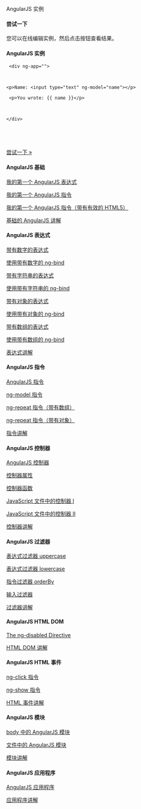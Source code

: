  AngularJS 实例  

#### 尝试一下

 您可以在线编辑实例，然后点击按钮查看结果。

  
#### AngularJS 实例

 
```
 <div ng-app="">



<p>Name: <input type="text" ng-model="name"></p>

 <p>You wrote: {{ name }}</p> 



</div>





```
 

[尝试一下 »](http://www.w3cschool.cc/try/try.php?filename=try_ng_intro) 

 



#### AngularJS 基础

  [我的第一个 AngularJS 表达式](http://www.w3cschool.cc/try/try.php?filename=try_ng_intro_expression)

[我的第一个 AngularJS 指令](http://www.w3cschool.cc/try/try.php?filename=try_ng_intro_directives)

[我的第一个 AngularJS 指令（带有有效的 HTML5）](http://www.w3cschool.cc/try/try.php?filename=try_ng_intro_directives_html)



 [基础的 AngularJS 讲解](http://www.w3cschool.cc/angularjs/angularjs-intro.html)

 

#### AngularJS 表达式

  [带有数字的表达式](http://www.w3cschool.cc/try/try.php?filename=try_ng_expressions)

[使用带有数字的 ng-bind](http://www.w3cschool.cc/try/try.php?filename=try_ng_bind_numbers)

[带有字符串的表达式](http://www.w3cschool.cc/try/try.php?filename=try_ng_expressions_strings)

[使用带有字符串的 ng-bind](http://www.w3cschool.cc/try/try.php?filename=try_ng_bind_strings)

[带有对象的表达式](http://www.w3cschool.cc/try/try.php?filename=try_ng_expressions_objects)

[使用带有对象的 ng-bind](http://www.w3cschool.cc/try/try.php?filename=try_ng_bind_objects)

[带有数组的表达式](http://www.w3cschool.cc/try/try.php?filename=try_ng_expressions_arrays)

[使用带有数组的 ng-bind](http://www.w3cschool.cc/try/try.php?filename=try_ng_bind_arrays)



 [表达式讲解](http://www.w3cschool.cc/angularjs/angularjs-expressions.html)

 

#### AngularJS 指令

  [AngularJS 指令](http://www.w3cschool.cc/try/try.php?filename=try_ng_directives)

[ng-model 指令](http://www.w3cschool.cc/try/try.php?filename=try_ng_binding)

[ng-repeat 指令（带有数组）](http://www.w3cschool.cc/try/try.php?filename=try_ng_repeat_array)

[ng-repeat 指令（带有对象）](http://www.w3cschool.cc/try/try.php?filename=try_ng_repeat_object)



 [指令讲解](http://www.w3cschool.cc/angularjs/angularjs-directives.html)

 

#### AngularJS 控制器

  [AngularJS 控制器](http://www.w3cschool.cc/try/try.php?filename=try_ng_controller)

[控制器属性](http://www.w3cschool.cc/try/try.php?filename=try_ng_controller_property)

[控制器函数](http://www.w3cschool.cc/try/try.php?filename=try_ng_controller_function)

[JavaScript 文件中的控制器 I](http://www.w3cschool.cc/try/try.php?filename=try_ng_controller_js)

[JavaScript 文件中的控制器 II](http://www.w3cschool.cc/try/try.php?filename=try_ng_controller_names)



 [控制器讲解](http://www.w3cschool.cc/angularjs/angularjs-controllers.html)

 

#### AngularJS 过滤器

  [表达式过滤器 uppercase](http://www.w3cschool.cc/try/try.php?filename=try_ng_filters_uppercase)

[表达式过滤器 lowercase](http://www.w3cschool.cc/try/try.php?filename=try_ng_filters_lowercase)

[指令过滤器 orderBy](http://www.w3cschool.cc/try/try.php?filename=try_ng_filters_orderby)

[输入过滤器](http://www.w3cschool.cc/try/try.php?filename=try_ng_filters_input)



 [过滤器讲解](http://www.w3cschool.cc/angularjs/angularjs-filters.html)

 

#### AngularJS HTML DOM

  [The ng-disabled Directive](http://www.w3cschool.cc/try/try.php?filename=try_ng_html_disabled)

 [HTML DOM 讲解](http://www.w3cschool.cc/angularjs/angularjs-html-dom.html)

 

#### AngularJS HTML 事件

  [ng-click 指令](http://www.w3cschool.cc/try/try.php?filename=try_ng_events_click)

[ng-show 指令](http://www.w3cschool.cc/try/try.php?filename=try_ng_events) 

 [HTML 事件讲解](http://www.w3cschool.cc/angularjs/angularjs-html-events.html)

 

#### AngularJS 模块

  [body 中的 AngularJS 模块](http://www.w3cschool.cc/try/try.php?filename=try_ng_module_body)

[文件中的 AngularJS 模块](http://www.w3cschool.cc/try/try.php?filename=try_ng_module_files) 

 [模块讲解](http://www.w3cschool.cc/angularjs/angularjs-modules.html)

 

#### AngularJS 应用程序

  [AngularJS 应用程序](http://www.w3cschool.cc/try/try.php?filename=try_ng_todo_app) 

 [应用程序讲解](http://www.w3cschool.cc/angularjs/angularjs-application.html)

 


